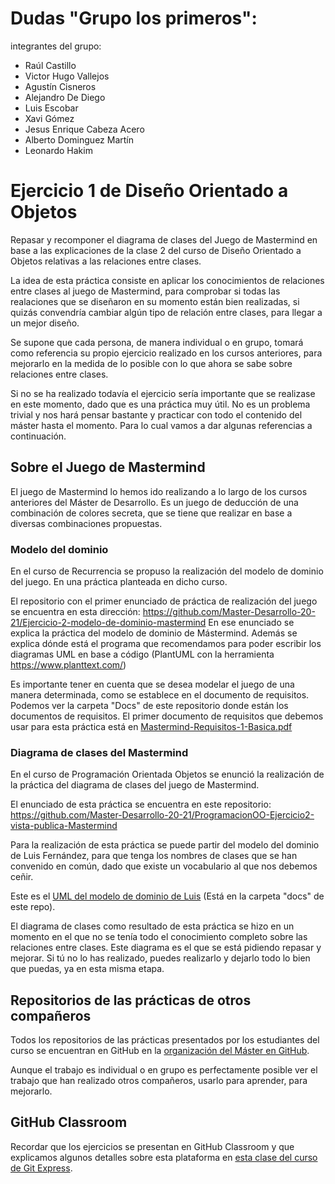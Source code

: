 # Dudas "Grupo los primeros":
integrantes del grupo:
- Raúl Castillo
- Victor Hugo Vallejos
- Agustín Cisneros
- Alejandro De Diego
- Luis Escobar
- Xavi Gómez
- Jesus Enrique Cabeza Acero
- Alberto Dominguez Martín
- Leonardo Hakim



# Ejercicio 1 de Diseño Orientado a Objetos

Repasar y recomponer el diagrama de clases del Juego de Mastermind en base a las explicaciones de la clase 2 del curso de Diseño Orientado a Objetos relativas a las relaciones entre clases.

La idea de esta práctica consiste en aplicar los conocimientos de relaciones entre clases al juego de Mastermind, para comprobar si todas las realaciones que se diseñaron en su momento están bien realizadas, si quizás convendría cambiar algún tipo de relación entre clases, para llegar a un mejor diseño.

Se supone que cada persona, de manera individual o en grupo, tomará como referencia su propio ejercicio realizado en los cursos anteriores, para mejorarlo en la medida de lo posible con lo que ahora se sabe sobre relaciones entre clases.

Si no se ha realizado todavía el ejercicio sería importante que se realizase en este momento, dado que es una práctica muy útil. No es un problema trivial y nos hará pensar bastante y practicar con todo el contenido del máster hasta el momento. Para lo cual vamos a dar algunas referencias a continuación.

## Sobre el Juego de Mastermind

El juego de Mastermind lo hemos ido realizando a lo largo de los cursos anteriores del Máster de Desarrollo. Es un juego de deducción de una combinación de colores secreta, que se tiene que realizar en base a diversas combinaciones propuestas.

### Modelo del dominio

En el curso de Recurrencia se propuso la realización del modelo de dominio del juego. En una práctica planteada en dicho curso.

El repositorio con el primer enunciado de práctica de realización del juego se encuentra en esta dirección: <https://github.com/Master-Desarrollo-20-21/Ejercicio-2-modelo-de-dominio-mastermind> En ese enunciado se explica la práctica del modelo de dominio de Mástermind. Además se explica dónde está el programa que recomendamos para poder escribir los diagramas UML en base a código (PlantUML con la herramienta <https://www.planttext.com/>) 

Es importante tener en cuenta que se desea modelar el juego de una manera determinada, como se establece en el documento de requisitos. Podemos ver la carpeta "Docs" de este repositorio donde están los documentos de requisitos. El primer documento de requisitos que debemos usar para esta práctica está en [Mastermind-Requisitos-1-Basica.pdf](https://github.com/Master-Desarrollo-20-21/DisenioOO-Ejercicio1-relaciones-entre-clases/blob/main/docs/Mastermind-Requisitos-1-Basica.pdf)

### Diagrama de clases del Mastermind

En el curso de Programación Orientada Objetos se enunció la realización de la práctica del diagrama de clases del juego de Mastermind.

El enunciado de esta práctica se encuentra en este repositorio: <https://github.com/Master-Desarrollo-20-21/ProgramacionOO-Ejercicio2-vista-publica-Mastermind>

Para la realización de esta práctica se puede partir del modelo del dominio de Luis Fernández, para que tenga los nombres de clases que se han convenido en común, dado que existe un vocabulario al que nos debemos ceñir.

Este es el [UML del modelo de dominio de Luis](https://github.com/Master-Desarrollo-20-21/DisenioOO-Ejercicio1-relaciones-entre-clases/blob/main/docs/Mastermind.pdf) (Está en la carpeta "docs" de este repo).

El diagrama de clases como resultado de esta práctica se hizo en un momento en el que no se tenía todo el conocimiento completo sobre las relaciones entre clases. Este diagrama es el que se está pidiendo repasar y mejorar. Si tú no lo has realizado, puedes realizarlo y dejarlo todo lo bien que puedas, ya en esta misma etapa.

## Repositorios de las prácticas de otros compañeros

Todos los repositorios de las prácticas presentados por los estudiantes del curso se encuentran en GitHub en la [organización del Máster en GitHub](https://github.com/Master-Desarrollo-20-21). 

Aunque el trabajo es individual o en grupo es perfectamente posible ver el trabajo que han realizado otros compañeros, usarlo para aprender, para mejorarlo.

## GitHub Classroom

Recordar que los ejercicios se presentan en GitHub Classroom y que explicamos algunos detalles sobre esta plataforma en [esta clase del curso de Git Express](https://escuela.it/cursos/curso-express-de-git/clase/publicar-practicas-de-cursos-a-traves-del-sistema-github-classroom).
